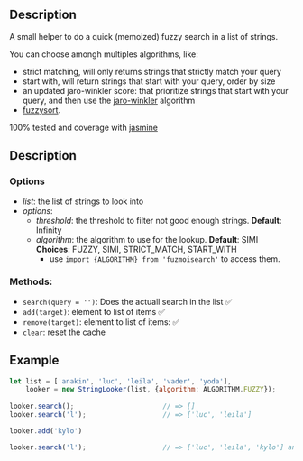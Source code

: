 ## Description
A small helper to do a quick (memoized) fuzzy search in a list of strings.

You can choose amongh multiples algorithms, like:
- strict matching, will only returns strings that strictly match your query
- start with, will return strings that start with your query, order by size
- an updated jaro-winkler score: that prioritize strings that start with your query, and then use the [jaro-winkler](https://fr.wikipedia.org/wiki/Distance_de_Jaro-Winkler) algorithm 
- [fuzzysort](https://github.com/farzher/fuzzysort).

100% tested and coverage with [jasmine](https://jasmine.github.io/api/2.6)

## Description

### Options
- _list_: the list of strings to look into
- _options_:
  - _threshold_: the threshold to filter not good enough strings. **Default**: Infinity
  - _algorithm_: the algorithm to use for the lookup. **Default**: SIMI **Choices**: FUZZY, SIMI, STRICT_MATCH, START_WITH
    - use `import {ALGORITHM} from 'fuzmoisearch'` to access them.

### Methods:
  - `search(query = '')`: Does the actuall search in the list :white_check_mark:
  - `add(target)`:  element to list of items :white_check_mark:
  - `remove(target)`: element to list of items: :white_check_mark:
  - `clear`: reset the cache

## Example
```javascript 
let list = ['anakin', 'luc', 'leila', 'vader', 'yoda'],
    looker = new StringLooker(list, {algorithm: ALGORITHM.FUZZY});
    
looker.search();                      // => []
looker.search('l');                   // => ['luc', 'leila']

looker.add('kylo')

looker.search('l');                   // => ['luc', 'leila', 'kylo'] and no search actually done !
```

